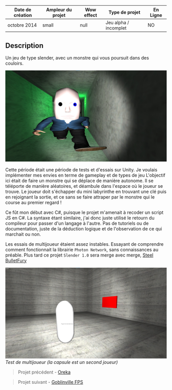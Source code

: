 <autotab></br><table><thead><tr><th>Date de création</th><th>Ampleur du projet</th><th>Wow effect</th><th>Type de projet </th><th>En Ligne</th></tr></thead><tbody><tr><td>octobre 2014</td><td>small</td><td>null</td><td>Jeu alpha / incomplet</td><td>NO</td></tr></tbody></table></autotab>

## Description

Un jeu de type slender, avec un monstre qui vous poursuit dans des couloirs.

![](./medias/img1.jpg)

Cette période était une période de tests et d'essais sur Unity. Je voulais implémenter mes envies en terme de gameplay et de types de jeu L'objectif ici était de faire un monstre qui se déplace de manière autonome. Il se téléporte de manière aléatoires, et déambule dans l'espace où le joueur se trouve. Le joueur doit s'échapper du mini labyrinthe en trouvant une clé puis en rejoignant la sortie, et ce sans se faire attraper par le monstre qui le course au premier regard !

Ce fût mon début avec C#, puisque le projet m'amenait à recoder un script JS en C#. La syntaxe étant similaire, j'ai donc juste utilisé le retourn du compileur pour passer d'un langage à l'autre. Pas de tutoriels ou de documentation, juste de la déduction logique et de l'observation de ce qui marchait ou non.

Les essais de multijoueur étaient assez instables. Essayant de comprendre comment fonctionnait la librairie `Photon Network`, sans connaissances au préable. Plus tard ce projet `Slender 1.0` sera merge avec merge, [Steel BulletFury](/Jub_Biography/#projects/#SteelBulletFury)

![](./medias/multiplayer.jpg)
*Test de multijoueur (la capsule est un second joueur)*

<nextprojects>

> Projet précédent -  [Oreka](/Jub_Biography/#projects/#Oreka)

> Projet suivant -  [Goblinville FPS](/Jub_Biography/#projects/#Goblinville)

</nextprojects>